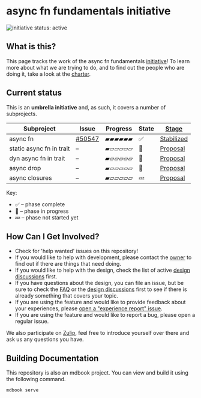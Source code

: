 # async fn fundamentals initiative

![initiative status: active](https://img.shields.io/badge/status-active-brightgreen.svg)

## What is this?

This page tracks the work of the async fn fundamentals [initiative]! To learn more about what we are trying to do, and to find out the people who are doing it, take a look at the [charter].

[charter]: ./CHARTER.md
[initiative]: https://lang-team.rust-lang.org/initiatives.html

## Current status

This is an **umbrella initiative** and, as such, it covers a number of subprojects.

| Subproject                    | Issue    | Progress       | State | [Stage]        |
|-------------------------------|----------|----------------|-------|----------------|
| async fn                      | [#50547] | ▰▰▰▰▰▰   | ✅    | [Stabilized]   |
| static async fn in trait      | –        | ▰▱▱▱▱▱   | 🦀    | [Proposal]     |
| dyn async fn in trait         | –        | ▰▱▱▱▱▱   | 🦀    | [Proposal]     |
| async drop                    | –        | ▰▱▱▱▱▱   | 🦀    | [Proposal]     |
| async closures                | –        | ▰▱▱▱▱▱   | 💤    | [Proposal]     |

[#50547]: https://github.com/rust-lang/rust/issues/50547

<!-- TODO: Fill these in
[Proposal issue]: (https://github.com/rust-lang/lang-team/)
[Tracking issue]: https://github.com/rust-lang/rust/
-->

[Stage]: https://lang-team.rust-lang.org/initiatives/process/stages.html
[Proposal]: https://lang-team.rust-lang.org/initiatives/process/stages/proposal.html
[Experimental]: https://lang-team.rust-lang.org/initiatives/process/stages/proposal.html
[Development]: https://lang-team.rust-lang.org/initiatives/process/stages/development.html
[Feature complete]: https://lang-team.rust-lang.org/initiatives/process/stages/feature-complete.html
[Stabilized]: https://lang-team.rust-lang.org/initiatives/process/stages/stabilized.html

Key:

* ✅ – phase complete
* 🦀 – phase in progress
* 💤 – phase not started yet

## How Can I Get Involved?

* Check for 'help wanted' issues on this repository!
* If you would like to help with development, please contact the [owner](./charter.md#membership) to find out if there are things that need doing.
* If you would like to help with the design, check the list of active [design discussions](./design-discussions/README.md) first.
* If you have questions about the design, you can file an issue, but be sure to check the [FAQ](./FAQ.md) or the [design discussions](./design-discussions/README.md) first to see if there is already something that covers your topic.
* If you are using the feature and would like to provide feedback about your experiences, please [open a "experience report" issue][experience-report].
* If you are using the feature and would like to report a bug, please open a regular issue.

We also participate on [Zulip][chat-link], feel free to introduce yourself over there and ask us any questions you have.

[open issues]: /issues
[experience-report]: https://github.com/rust-lang/async-fundamentals-initiative/issues/new?labels=experience-report&template=experience-report.md
[chat-link]: https://rust-lang.zulipchat.com/#narrow/stream/187312-wg-async-foundations
<!-- Should there be a dedicated team? -->
[team-toml]: https://github.com/rust-lang/team/blob/master/teams/wg-async-foundations.toml

## Building Documentation
This repository is also an mdbook project. You can view and build it using the
following command.

```
mdbook serve
```

